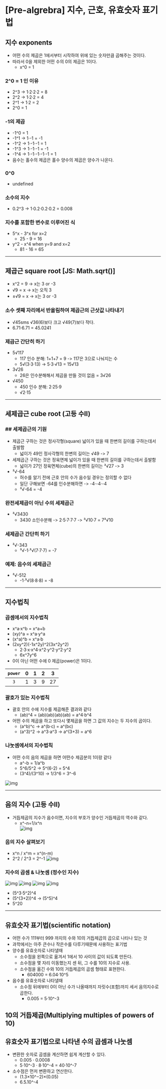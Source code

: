 # [Pre-algrebra] 지수, 근호, 유효숫자 표기법

## 지수 exponents
- 어떤 수의 제곱은 1에서부터 시작하여 위에 있는 숫자만큼 곱해주는 것이다.
- 따라서 0을 제외한 어떤 수의 0의 제곱은 1이다. 
  - x^0 = 1

### 2^0 = 1 인 이유
- 2^3 -> 1·2·2·2 = 8
- 2^2 -> 1·2·2 = 4
- 2^1 -> 1·2 = 2
- 2^0 = 1

### -1의 제곱
- -1^0 = 1
- -1^1 -> 1·-1 = -1
- -1^2 -> 1·-1·-1 = 1
- -1^3 -> 1·-1·-1 = -1
- -1^4 -> 1·-1·-1·-1·-1 = 1
- 음수는 홀수의 제곱은 홀수 양수의 제곱은 양수가 나온다.

### 0^0
- undefined

### 소수의 지수
- 0.2^3 -> 1·0.2·0.2·0.2 = 0.008

### 지수를 포함한 변수로 이루어진 식
- 5^x - 3^x for x=2
  - 25 - 9 = 16
- y^2 - x^4 when y=9 and x=2
  - 81 - 16 = 65

---

## 제곱근 square root [JS: Math.sqrt()]
- x^2 = 9 -> x는 3 or -3
- √9 = x -> x는 오직 3
- ±√9 = x -> x는 3 or -3

### 소수 셋째 자리에서 반올림하여 제곱근의 근삿값 나타내기
- √45sms √36(6)보다 크고 √49(7)보다 작다.
- 6.71·6.71 = 45.0241

### 제곱근 간단히 하기
- 5√117
  - 117 인수 분해: 1+1+7 = 9 -> 117은 3으로 나눠지는 수
  - 5√(3·3·13) -> 5·3·√13 = 15√13
- 3√26
  - 26은 인수분해해서 제곱을 만들 것이 없음 = 3√26
- √450
  - 450 인수 분해: 2·25·9
  - √2·15

---

## 세제곱근 cube root (고등 수Ⅱ)

### ## 세제곱근의 기원
- 제곱근 구하는 것은 정사각형(square) 넓이가 있을 때 한변의 길이를 구하는데서 출발함
  - 넓이가 49인 정사각형의 한변의 길이는 √49 -> 7
- 세제곱근 구하는 것은 정육면체 넓이가 있을 때 한변의 길이를 구하는데서 출발함
  - 넓이가 27인 정육면체(cube)의 한변의 길이는  ³√27 -> 3
- ³√-64
  - 허수를 알기 전에 근호 안의 수가 음수일 경우는 정의할 수 없다
  - 일단 구해보면 -64를 인수분해하면 -> -4·-4·-4 
  - ³√-64 = -4

### 완전세제곱이 아닌 수의 세제곱근
- ³√3430
  - 3430 소인수분해 -> 2·5·7·7·7 -> ³√10·7 = 7³√10

### 세제곱근 간단히 하기
- ³√-343
  - ³√-1·³√(7·7·7) = -7

### 예제: 음수의 세제곱근
- ³√-512 
  - -1·³√(8·8·8) = -8

---

## 지수법칙 

### 곱셈에서의 지수법칙
- x^a·x^b = x^a+b
- (xy)^a = x^a·y^a
- (x^a)^b = x^a·b
- (2xy^2)(-1x^2y)^2(3x^2y^2)
  - 2·3·x·x^4·x^2·y^2·y^2·y^2
  - 6x^7y^6
- 0이 아닌 어떤 수에 0 제곱(power)은 1이다.

|`power`|0|1|2|3|
|:-:|-|-|-|-|
|`3`|1|3|9|27|

### 괄호가 있는 지수법칙
- 괄호 안의 수에 지수를 제곱해준 결과와 같다
    - (ab)^4 = (ab)(ab)(ab)(ab) = a^4·b^4
- 어떤 수의 제곱을 하고 또다시 몇제곱을 하면 그 값의 지수는 두 지수의 곱이다.
    - (a^b)^c -> a^(b·c) = a^(bc)
    - (a^3)^2 -> a^3·a^3 -> a^(3+3) = a^6

### 나눗셈에서의 지수법칙
- 어떤 수의 음의 제곱을 하면 어떤수 제곱분의 1이랑 같다
    - a^-b = 1/a^b
    - 5^6/5^2 -> 5^(6-2) = 5^4
    - (3^4)/(3^10) -> 1/3^6 = 3^-6

![img](./img/exponent_properties_with_quotients.png)

---

## 음의 지수 (고등 수Ⅱ)
- 거듭제곱의 지수가 음수이면, 지수의 부호가 양수인 거듭제곱의 역수와 같다.
    - x^-n=1/x^n 
​	
![img](./img/Negative_exponent.png)

### 음의 지수 살펴보기
- x^n / x^m = x^(n-m)
- 2^2 / 2^3 = 2^-1
![img](./img/Negative_exponent_intuition.png)

### 지수의 곱셈 & 나눗셈 (정수인 지수)

![img](./img/multiple_exponent1.png)
![img](./img/multiple_exponent2.png)
![img](./img/multiple_exponent3.png)
![img](./img/multiple_exponent4.png)

- (5^3·5^2)^4
- (5^(3+2))^4 -> (5^5)^4
- 5^20

---

## 유효숫자 표기법(scientific notation)

- 어떤 수가 111부터 999 까지의 수와 10의 거듭제곱의 곱으로 나타나 있는 것
- 과학에서는 아주 큰수나 작은수를 다루기때문에 사용하는 표기법
- 양수를 유효숫자로 나타낼때
  - 소수점을 왼쪽으로 옮겨서 1에서 10 사이의 값이 되도록 만든다.
  - 소수점을 몇 자리 이동했는지 센 뒤, 그 수를 10의 지수로 사용. 
  - 소수점을 옮긴 수와 10의 거듭제곱의 곱셈 형태로 표현한다.
    - 604000 = 6.04·10^5
- 음수를 유효숫자로 나타낼때
  - 소수점 뒤에부터 0이 아닌 수가 나올때까지 자릿수(포함)까지 세서 음의지수로 곱한다.
    - 0.005 = 5·10^-3

## 10의 거듭제곱(Multiplying multiples of powers of 10)
## 유효숫자 표기법으로 나타낸 수의 곱셈과 나눗셈
  - 변환한 숫자로 곱셈을 계산하면 쉽게 계산할 수 있다.
    - 0.005 · 0.0008
    - 5·10^-3 · 8·10^-4 = 40·10^-7
  - 소수점은 먼저 변환하고 연산한다.
    - (1.3×10^−2)×(0.05)
    - 6.5.10^-4


